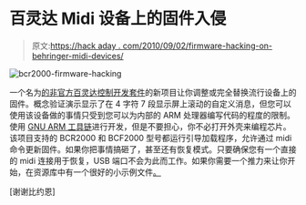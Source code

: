 # 百灵达 Midi 设备上的固件入侵

> 原文:[https://hack aday . com/2010/09/02/firmware-hacking-on-behringer-midi-devices/](https://hackaday.com/2010/09/02/firmware-hacking-on-behringer-midi-devices/)

![](../Images/e6abcf0676556a7a6d026ea015b6308c.png "bcr2000-firmware-hacking")

一个名为[的非官方百灵达控制开发套件](http://willem.engen.nl/projects/bc2000-dev/)的新项目让你调整或完全替换流行设备上的固件。概念验证演示显示了在 4 字符 7 段显示屏上滚动的自定义消息，但您可以使用该设备做的事情只受到您可以为内部的 ARM 处理器编写代码的程度的限制。使用 [GNU ARM 工具链](http://www.gnuarm.com/)进行开发，但是不要担心，你不必打开外壳来编程芯片。该项目支持的 BCR2000 和 BCF2000 型号都运行引导加载程序，允许通过 midi 命令更新固件。如果你把事情搞砸了，甚至还有恢复模式。只要确保您有一个直接的 midi 连接用于恢复，USB 端口不会为此而工作。如果你需要一个推力来让你开始，在资源库中有一个很好的小示例文件[。](http://bazaar.launchpad.net/~bc2000-dev/bc2000-dev/trunk/annotate/head:/README.firmware)

[谢谢比约恩]